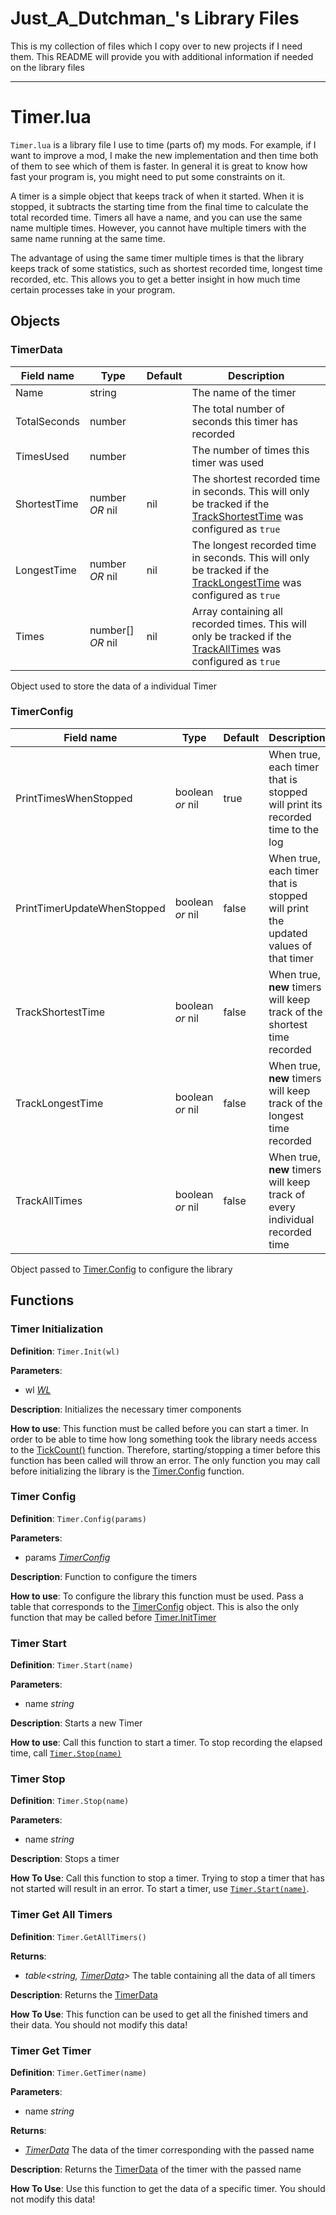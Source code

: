 # Just_A_Dutchman_'s Library Files

This is my collection of files which I copy over to new projects if I need them. This README will provide you with additional information if needed on the library files

---



# Timer.lua

`Timer.lua` is a library file I use to time (parts of) my mods. For example, if I want to improve a mod, I make the new implementation and then time both of them to see which of them is faster. In general it is great to know how fast your program is, you might need to put some constraints on it.

A timer is a simple object that keeps track of when it started. When it is stopped, it subtracts the starting time from the final time to calculate the total recorded time. Timers all have a name, and you can use the same name multiple times. However, you cannot have multiple timers with the same name running at the same time. 

The advantage of using the same timer multiple times is that the library keeps track of some statistics, such as shortest recorded time, longest time recorded, etc. This allows you to get a better insight in how much time certain processes take in your program.

##  Objects

### TimerData
| Field name | Type | Default | Description |
| ---------- | ---- | ------- | ----------- |
| Name | string | | The name of the timer |
| TotalSeconds | number | | The total number of seconds this timer has recorded |
| TimesUsed | number | | The number of times this timer was used |
| ShortestTime | number _OR_ nil | nil | The shortest recorded time in seconds. This will only be tracked if the [TrackShortestTime](#TimerConfig) was configured as `true` |
| LongestTime | number _OR_ nil | nil | The longest recorded time in seconds. This will only be tracked if the [TrackLongestTime](#TimerConfig) was configured as `true`  |
| Times | number[] _OR_ nil | nil | Array containing all recorded times. This will only be tracked if the [TrackAllTimes](#TimerConfig) was configured as `true`  |

Object used to store the data of a individual Timer


### TimerConfig
| Field name | Type | Default | Description |
| ---------- | ---- | ------- | ----------- |
| PrintTimesWhenStopped | boolean _or_ nil | true | When true, each timer that is stopped will print its recorded time to the log |
| PrintTimerUpdateWhenStopped | boolean _or_ nil | false | When true, each timer that is stopped will print the updated values of that timer |
| TrackShortestTime | boolean _or_ nil | false | When true, **new** timers will keep track of the shortest time recorded |
| TrackLongestTime | boolean _or_ nil | false | When true, **new** timers will keep track of the longest time recorded |
| TrackAllTimes | boolean _or_ nil | false | When true, **new** timers will keep track of every individual recorded time |

Object passed to [Timer.Config](#Timer-Config) to configure the library

## Functions

### Timer Initialization
**Definition**: `Timer.Init(wl)`

**Parameters**: 
- wl [_WL_](https://www.warzone.com/wiki/Mod_API_Reference:WL)

**Description**: Initializes the necessary timer components 

**How to use**: This function must be called before you can start a timer. In order to be able to time how long something took the library needs access to the [TickCount()](https://www.warzone.com/wiki/Mod_API_Reference:TickCount) function. Therefore, starting/stopping a timer before this function has been called will throw an error. The only function you may call before initializing the library is the [Timer.Config](#Timer-Config) function.


### Timer Config
**Definition**: `Timer.Config(params)`

**Parameters**:
- params [_TimerConfig_](#TimerConfig)

**Description**: Function to configure the timers

**How to use**: To configure the library this function must be used. Pass a table that corresponds to the [TimerConfig](#TimerConfig) object. This is also the only function that may be called before [Timer.InitTimer](#Timer-Initialization)


### Timer Start
**Definition**: `Timer.Start(name)`

**Parameters**:
- name _string_

**Description**: Starts a new Timer

**How to use**: Call this function to start a timer. To stop recording the elapsed time, call [`Timer.Stop(name)`](#Timer-Stop)


### Timer Stop
**Definition**: `Timer.Stop(name)`

**Parameters**: 
- name _string_

**Description**: Stops a timer

**How To Use**: Call this function to stop a timer. Trying to stop a timer that has not started will result in an error. To start a timer, use [`Timer.Start(name)`](#Timer-Start).


### Timer Get All Timers
**Definition**: `Timer.GetAllTimers()`

**Returns**:
- _table<string, [TimerData](#TimerData)>_    The table containing all the data of all timers

**Description**: Returns the [TimerData](#TimerData)

**How To Use**: This function can be used to get all the finished timers and their data. You should not modify this data!


### Timer Get Timer
**Definition**: `Timer.GetTimer(name)`

**Parameters**:
- name _string_

**Returns**:
- _[TimerData](#TimerData)_    The data of the timer corresponding with the passed name

**Description**: Returns the [TimerData](#TimerData) of the timer with the passed name

**How To Use**: Use this function to get the data of a specific timer. You should not modify this data!
